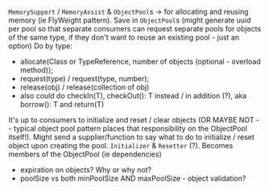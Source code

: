 `MemorySupport` / `MemoryAssist` &amp; `ObjectPool`s &rarr; for allocating and reusing memory (ie FlyWeight pattern). Save in `ObjectPool`s (might generate uuid per pool so that
separate consumers can request separate pools for objects of the same type, if they don't want to reuse an existing pool - just an option)
Do by type:
- allocate(Class or TypeReference, number of objects (optional - overload method));
- ‎request(type) / request(type, number);
- ‎release(obj) / release(collection of obj)
- also could do checkIn(T), checkOut(): T instead / in addition (?), aka borrow(): T and return(T)

It's up to consumers to initialize and reset / clear objects (OR MAYBE NOT -- typical object pool pattern places that responsibility on the ObjectPool itself!).
Might send a supplier/function to say what to do to initialize / reset object upon creating the pool. `Initializer` & `Resetter` (?). Becomes members of the ObjectPool
(ie dependencies)
- ‎expiration on objects? Why or why not?
- ‎poolSize vs both minPoolSize AND maxPoolSize
-‎ object validation?